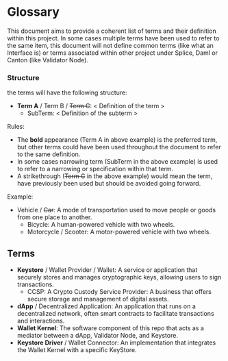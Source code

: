 # Glossary

This document aims to provide a coherent list of terms and their definition within this project. In some cases multiple terms have been used to refer to the same item, this document will not define common terms (like what an Interface is) or terms associated within other project under Splice, Daml or Canton (like Validator Node).

### Structure

the terms will have the following structure:

- **Term A** / Term B / ~~Term C~~: < Definition of the term >
    - SubTerm: < Definition of the subterm >

Rules:

- The **bold** appearance (Term A in above example) is the preferred term, but other terms could have been used throughout the document to refer to the same definition.
- In some cases narrowing term (SubTerm in the above example) is used to refer to a narrowing or specification within that term.
- A strikethrough (~~Term C~~ in the above example) would mean the term, have previously been used but should be avoided going forward.

Example:

- Vehicle / ~~Car~~: A mode of transportation used to move people or goods from one place to another.
    - Bicycle: A human-powered vehicle with two wheels.
    - Motorcycle / Scooter: A motor-powered vehicle with two wheels.

## Terms

- **Keystore** / Wallet Provider / Wallet: A service or application that securely stores and manages cryptographic keys, allowing users to sign transactions.
    - CCSP: A Crypto Custody Service Provider: A business that offers secure storage and management of digital assets.
- **dApp** / Decentralized Application: An application that runs on a decentralized network, often smart contracts to facilitate transactions and interactions.
- **Wallet Kernel**: The software component of this repo that acts as a mediator between a dApp, Validator Node, and Keystore.
- **Keystore Driver** / Wallet Connector: An implementation that integrates the Wallet Kernel with a specific KeyStore.
